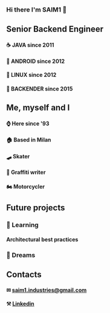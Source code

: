 ### Hi there I'm SAIM1 👋

## Senior Backend Engineer
#### ☕ JAVA since 2011
#### 🤖 ANDROID since 2012
#### 🐧 LINUX since 2012
#### 🤍 BACKENDER since 2015

## Me, myself and I
#### ⌚ Here since '93
#### 🏠 Based in Milan
#### 🛹 Skater
#### 🎨 Graffiti writer
#### 🏍 Motorcycler

## Future projects
### 🌱 Learning 
#### Architectural best practices
### 🚀 Dreams

## Contacts
#### ✉ saim1.industries@gmail.com
#### ⚒ [Linkedin](https://www.linkedin.com/in/andrea-morandotti-0b519171)
